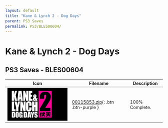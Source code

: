 ```yaml
---
layout: default
title: "Kane & Lynch 2 - Dog Days"
parent: PS3 Saves
permalink: PS3/BLES00604/
---
```

# Kane & Lynch 2 - Dog Days

## PS3 Saves - BLES00604

| Icon | Filename | Description |
|------|----------|-------------|
| ![Kane & Lynch 2 - Dog Days](ICON0.PNG) | [00115853.zip](00115853.zip){: .btn .btn-purple } | 100% Complete. |
